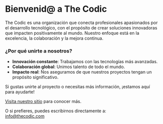 # Bienvenid@ a The Codic

The Codic es una organización que conecta profesionales apasionados por el desarrollo tecnológico, con el propósito de crear soluciones innovadoras que impacten positivamente al mundo. Nuestro enfoque está en la excelencia, la colaboración y la mejora continua.

### ¿Por qué unirte a nosotros?
- **Innovación constante**: Trabajamos con las tecnologías más avanzadas.
- **Colaboración global**: Unimos talento de todo el mundo.
- **Impacto real**: Nos aseguramos de que nuestros proyectos tengan un propósito significativo.

Si gustas unirte al proyecto o necesitas más información, ¡estamos aquí para ayudarte!

[Visita nuestro sitio](https://thecodic.com/about/) para conocer más.

O si prefieres, puedes escribirnos directamente a:  
[info@thecodic.com](mailto:info@thecodic.com)